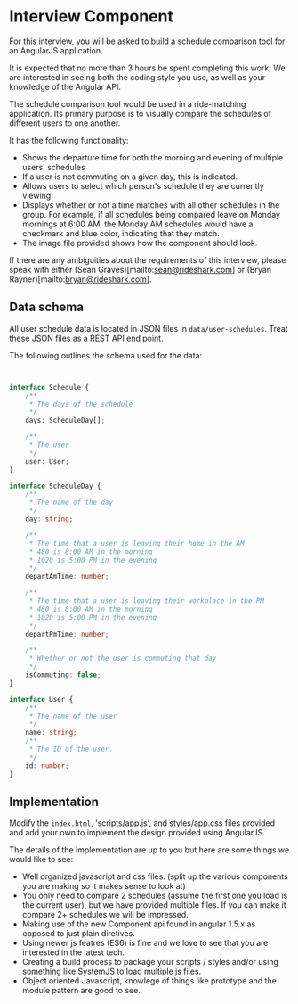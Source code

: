 # Interview Component

For this interview, you will be asked to build a schedule comparison tool for an AngularJS application.

It is expected that no more than 3 hours be spent completing this work; We are interested in seeing both the coding style you use, as well as your knowledge of the Angular API.

The schedule comparison tool would be used in a ride-matching application. Its 
primary purpose is to visually compare the schedules of different users to one another.

It has the following functionality:

 - Shows the departure time for both the morning and evening of multiple users' schedules
 - If a user is not commuting on a given day, this is indicated.
 - Allows users to select which person's schedule they are currently viewing
 - Displays whether or not a time matches with all other schedules in the group. 
   For example, if all schedules being compared leave on Monday mornings at 6:00 AM, the Monday AM schedules would have a checkmark and blue color, indicating that they match.
 - The image file provided shows how the component should look.

If there are any ambiguities about the requirements of this interview, please speak with either (Sean Graves)[mailto:sean@rideshark.com] or (Bryan Rayner)[mailto:bryan@rideshark.com].

## Data schema

All user schedule data is located in JSON files in `data/user-schedules`. Treat these JSON files as a REST API end point.

The following outlines the schema used for the data:
````ts 


interface Schedule {
    /**
     * The days of the schedule
     */
    days: ScheduleDay[];

    /**
     * The user
     */
    user: User;
}

interface ScheduleDay {
    /**
     * The name of the day
     */
    day: string;

    /**
     * The time that a user is leaving their home in the AM 
     * 480 is 8:00 AM in the morning
     * 1020 is 5:00 PM in the evening
     */
    departAmTime: number;

    /**
     * The time that a user is leaving their workplace in the PM 
     * 480 is 8:00 AM in the morning
     * 1020 is 5:00 PM in the evening
     */
    departPmTime: number;

    /**
     * Whether or not the user is commuting that day
     */
    isCommuting: false;
}

interface User {
    /**
     * The name of the user
     */
    name: string;
    /**
     * The ID of the user.
     */
    id: number;
}


````

 

## Implementation

Modify the `index.html`, 'scripts/app.js', and styles/app.css files provided and add your own to implement the design provided using AngularJS. 

The details of the implementation are up to you but here are some things we would like to see:
 - Well organized javascript and css files. (split up the various components you are making so it makes sense to look at)
 - You only need to compare 2 schedules (assume the first one you load is the current user), but we have provided multiple files. If you can make it compare 2+ schedules we will be impressed.
 - Making use of the new Component api found in angular 1.5.x as opposed to just plain diretives.
 - Using newer js featres (ES6) is fine and we love to see that you are interested in the latest tech.
 - Creating a build process to package your scripts / styles and/or using something like SystemJS to load multiple js files.
 - Object oriented Javascript, knowlege of things like prototype and the module pattern are good to see.

